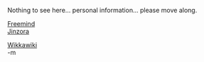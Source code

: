 <p>Nothing to see here&#8230; personal information&#8230; please move along.</p>
<p><a href="http://freemind.sourceforge.net/wiki/index.php/Main_Page">Freemind</a><br />
<a href="http://www.jinzora.org/">Jinzora</a><br />

<a href="http://wikkawiki.org/">Wikkawiki</a><br />
-m
</p>